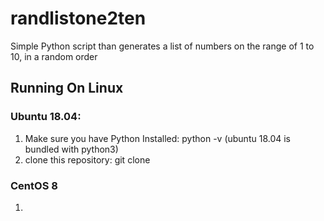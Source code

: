 # randlistone2ten
Simple Python script than generates a list of numbers on the range of 1 to 10, in a random order

## Running On Linux
### Ubuntu 18.04:
1. Make sure you have Python Installed: python -v (ubuntu 18.04 is bundled with python3)
2. clone this repository: git clone 

### CentOS 8
1. 
